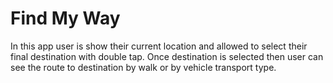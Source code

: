 # Find My Way
 In this app user is show their current location and allowed to select their final destination with double tap. Once destination is
 selected then user can see the route to destination by walk or by vehicle transport type.
